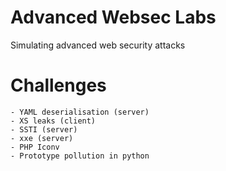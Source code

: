 # Advanced Websec Labs
Simulating advanced web security attacks

# Challenges
    - YAML deserialisation (server)
    - XS leaks (client)
    - SSTI (server)
    - xxe (server)
    - PHP Iconv
    - Prototype pollution in python
